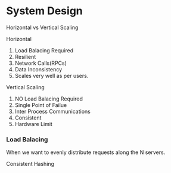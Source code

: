 <h1>System Design</h1>

Horizontal vs Vertical Scaling

Horizontal

1) Load Balacing Required
2) Resilient
3) Network Calls(RPCs)
4) Data Inconsistency
5) Scales very well as per users.

Vertical Scaling
1) NO Load Balacing Required
2) Single Point of Failue
3) Inter Process Communications
4) Consistent
5) Hardware Limit


<h3>Load Balacing</h3>
When we want to evenly distribute requests along the N servers.

Consistent Hashing

